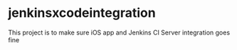 # jenkinsxcodeintegration
This project is to make sure iOS app and Jenkins CI Server integration goes fine

